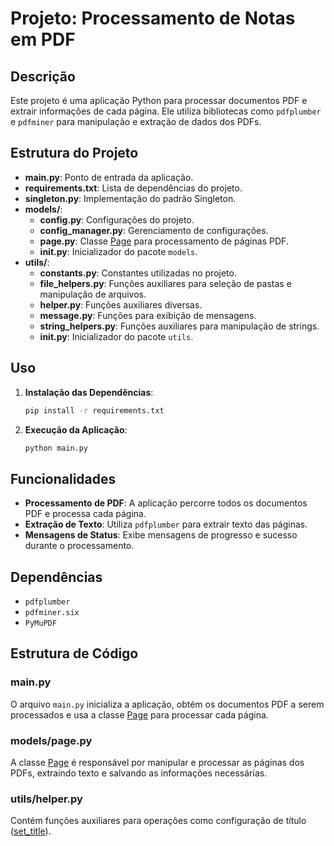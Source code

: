 # Projeto: Processamento de Notas em PDF

## Descrição

Este projeto é uma aplicação Python para processar documentos PDF e extrair informações de cada página. Ele utiliza bibliotecas como `pdfplumber` e `pdfminer` para manipulação e extração de dados dos PDFs.

## Estrutura do Projeto

- **main.py**: Ponto de entrada da aplicação.
- **requirements.txt**: Lista de dependências do projeto.
- **singleton.py**: Implementação do padrão Singleton.
- **models/**:
  - **config.py**: Configurações do projeto.
  - **config_manager.py**: Gerenciamento de configurações.
  - **page.py**: Classe [Page](models/page.py#L15) para processamento de páginas PDF.
  - **__init__.py**: Inicializador do pacote `models`.
- **utils/**:
  - **constants.py**: Constantes utilizadas no projeto.
  - **file_helpers.py**: Funções auxiliares para seleção de pastas e manipulação de arquivos.
  - **helper.py**: Funções auxiliares diversas.
  - **message.py**: Funções para exibição de mensagens.
  - **string_helpers.py**: Funções auxiliares para manipulação de strings.
  - **__init__.py**: Inicializador do pacote `utils`.

## Uso

1. **Instalação das Dependências**:
    ```bash
    pip install -r requirements.txt
    ```

2. **Execução da Aplicação**:
    ```bash
    python main.py
    ```

## Funcionalidades

- **Processamento de PDF**: A aplicação percorre todos os documentos PDF e processa cada página.
- **Extração de Texto**: Utiliza `pdfplumber` para extrair texto das páginas.
- **Mensagens de Status**: Exibe mensagens de progresso e sucesso durante o processamento.

## Dependências

- `pdfplumber`
- `pdfminer.six`
- `PyMuPDF`

## Estrutura de Código

### main.py

O arquivo `main.py` inicializa a aplicação, obtém os documentos PDF a serem processados e usa a classe [Page](models/page.py#L15) para processar cada página.

### models/page.py

A classe [Page](models/page.py#L15) é responsável por manipular e processar as páginas dos PDFs, extraindo texto e salvando as informações necessárias.

### utils/helper.py

Contém funções auxiliares para operações como configuração de título ([set_title](utils/helper.py#L7)).